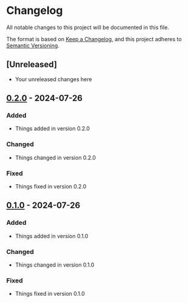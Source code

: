 <!-- markdownlint-disable MD024 -->

# Changelog

All notable changes to this project will be documented in this file.

The format is based on [Keep a Changelog](https://keepachangelog.com/en/1.0.0/), and this project adheres to
[Semantic Versioning](https://semver.org/spec/v2.0.0.html).

## [Unreleased]

- Your unreleased changes here

## [0.2.0] - 2024-07-26

### Added

- Things added in version 0.2.0

### Changed

- Things changed in version 0.2.0

### Fixed

- Things fixed in version 0.2.0

## [0.1.0] - 2024-07-26

### Added

- Things added in version 0.1.0

### Changed

- Things changed in version 0.1.0

### Fixed

- Things fixed in version 0.1.0

[0.2.0]: https://github.com/iamlite/color-core/compare/v0.1.0...v0.2.0
[0.1.0]: https://github.com/iamlite/color-core/releases/tag/v0.1.0
